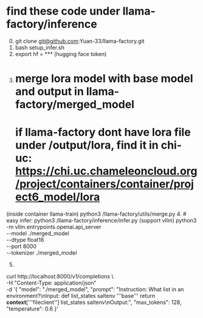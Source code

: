 # find these code under llama-factory/inference
0. git clone git@github.com:Yuan-33/llama-factory.git
1. bash setup_infer.sh
2. export hf = *** (hugging face token)
3. # merge lora model with base model and output in llama-factory/merged_model
   # if llama-factory dont have lora file under /output/lora, find it in chi-uc: https://chi.uc.chameleoncloud.org/project/containers/container/project6_model/lora
 (inside container llama-train) python3 /llama-factory/utils/merge.py 
4. # easy infer: python3 /llama-factory/inference/infer.py (support vllm)
python3 -m vllm.entrypoints.openai.api_server \
  --model ./merged_model \
  --dtype float16 \
  --port 8000 \
  --tokenizer ./merged_model

5. 
curl http://localhost:8000/v1/completions \ \
  -H "Content-Type: application/json" \
  -d '{
    "model": "./merged_model",
    "prompt": "Instruction: What list in an environment?\nInput: def list_states saltenv '\''base'\'' return __context__['\''fileclient''] list_states saltenv\nOutput:",
    "max_tokens": 128,
    "temperature": 0.6
  }'



